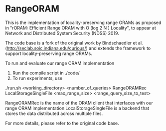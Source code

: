 # RangeORAM

This is the implementation of locality-preserving range ORAMs as proposed in "rORAM: Efficient Range ORAM with O (log 2 N ) Locality", to appear at Network and Distributed System Security (NDSS) 2019.

The code base is a fork of the original work by Bindschaedler et al. (http://seclab.soic.indiana.edu/curious/) and extends the framework to support locality-preserving range ORAMs. 

To run and evaluate our range ORAM implementation 

1. Run the compile script in ./code/
2. To run experiments, use 
  
  ./run.sh <working_directory> <number_of_queries> RangeORAMRec LocalStorageSingleFile <max_range_size> <range_query_size_to_test>
  
  RangeORAMRec is the name of the ORAM client that interfaces with our range ORAM implementation
  LocalStorageSingleFile is a backend that stores the data distributed across multiple files. 
  
  For more details, please refer to the original code base. 
